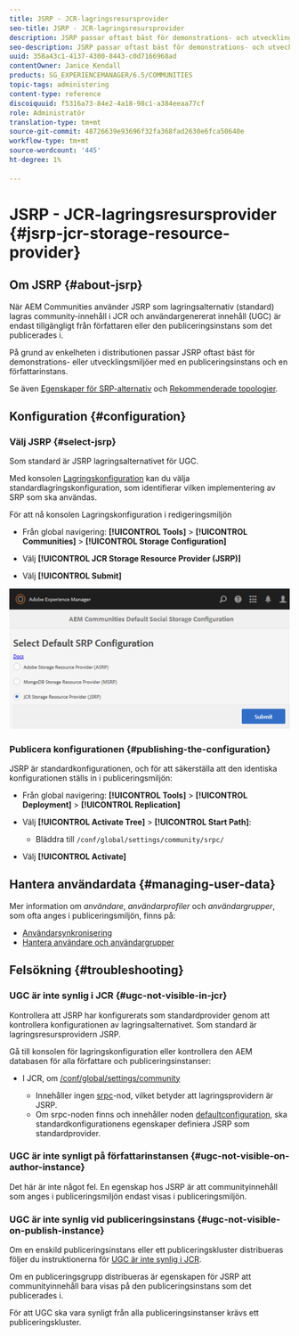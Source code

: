```yaml
---
title: JSRP - JCR-lagringsresursprovider
seo-title: JSRP - JCR-lagringsresursprovider
description: JSRP passar oftast bäst för demonstrations- och utvecklingsmiljöer med en publiceringsinstans och en författarinstans
seo-description: JSRP passar oftast bäst för demonstrations- och utvecklingsmiljöer med en publiceringsinstans och en författarinstans
uuid: 358a43c1-4137-4300-8443-c0d7166968ad
contentOwner: Janice Kendall
products: SG_EXPERIENCEMANAGER/6.5/COMMUNITIES
topic-tags: administering
content-type: reference
discoiquuid: f5316a73-84e2-4a18-98c1-a384eeaa77cf
role: Administratör
translation-type: tm+mt
source-git-commit: 48726639e93696f32fa368fad2630e6fca50640e
workflow-type: tm+mt
source-wordcount: '445'
ht-degree: 1%

---
```



# JSRP - JCR-lagringsresursprovider {#jsrp-jcr-storage-resource-provider}

## Om JSRP {#about-jsrp}

När AEM Communities använder JSRP som lagringsalternativ (standard) lagras community-innehåll i JCR och användargenererat innehåll (UGC) är endast tillgängligt från författaren eller den publiceringsinstans som det publicerades i.

På grund av enkelheten i distributionen passar JSRP oftast bäst för demonstrations- eller utvecklingsmiljöer med en publiceringsinstans och en författarinstans.

Se även [Egenskaper för SRP-alternativ](working-with-srp.md#characteristics-of-srp-options) och [Rekommenderade topologier](topologies.md).

## Konfiguration {#configuration}

### Välj JSRP {#select-jsrp}

Som standard är JSRP lagringsalternativet för UGC.

Med konsolen [Lagringskonfiguration](srp-config.md) kan du välja standardlagringskonfiguration, som identifierar vilken implementering av SRP som ska användas.

För att nå konsolen Lagringskonfiguration i redigeringsmiljön

* Från global navigering: **[!UICONTROL Tools]** > **[!UICONTROL Communities]** > **[!UICONTROL Storage Configuration]**

* Välj **[!UICONTROL JCR Storage Resource Provider (JSRP)]**

* Välj **[!UICONTROL Submit]**

![jsrp-configuration](assets/jsrp-configuration.png)

### Publicera konfigurationen {#publishing-the-configuration}

JSRP är standardkonfigurationen, och för att säkerställa att den identiska konfigurationen ställs in i publiceringsmiljön:

* Från global navigering: **[!UICONTROL Tools]** > **[!UICONTROL Deployment]** > **[!UICONTROL Replication]**
* Välj **[!UICONTROL Activate Tree]** > **[!UICONTROL Start Path]**:

   * Bläddra till `/conf/global/settings/community/srpc/`

* Välj **[!UICONTROL Activate]**

## Hantera användardata {#managing-user-data}

Mer information om *användare*, *användarprofiler* och *användargrupper*, som ofta anges i publiceringsmiljön, finns på:

* [Användarsynkronisering](sync.md)
* [Hantera användare och användargrupper](users.md)

## Felsökning {#troubleshooting}

### UGC är inte synlig i JCR {#ugc-not-visible-in-jcr}

Kontrollera att JSRP har konfigurerats som standardprovider genom att kontrollera konfigurationen av lagringsalternativet. Som standard är lagringsresursprovidern JSRP.

Gå till konsolen för lagringskonfiguration eller kontrollera den AEM databasen för alla författare och publiceringsinstanser:

* I JCR, om [/conf/global/settings/community](http://localhost:4502/crx/de/index.jsp#/conf/global/settings/community)

   * Innehåller ingen [srpc](http://localhost:4502/crx/de/index.jsp#/conf/global/settings/community/srpc)-nod, vilket betyder att lagringsprovidern är JSRP.
   * Om srpc-noden finns och innehåller noden [defaultconfiguration](http://localhost:4502/crx/de/index.jsp#/conf/global/settings/community/srpc/defaultconfiguration), ska standardkonfigurationens egenskaper definiera JSRP som standardprovider.

### UGC är inte synligt på författarinstansen {#ugc-not-visible-on-author-instance}

Det här är inte något fel. En egenskap hos JSRP är att communityinnehåll som anges i publiceringsmiljön endast visas i publiceringsmiljön.

### UGC är inte synlig vid publiceringsinstans {#ugc-not-visible-on-publish-instance}

Om en enskild publiceringsinstans eller ett publiceringskluster distribueras följer du instruktionerna för [UGC är inte synlig i JCR](#ugc-not-visible-in-jcr).

Om en publiceringsgrupp distribueras är egenskapen för JSRP att communityinnehåll bara visas på den publiceringsinstans som det publicerades i.

För att UGC ska vara synligt från alla publiceringsinstanser krävs ett publiceringskluster.
